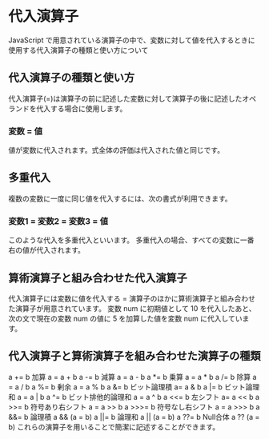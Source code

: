 # 代入演算子
JavaScript で用意されている演算子の中で、変数に対して値を代入するときに使用する代入演算子の種類と使い方について

## 代入演算子の種類と使い方
代入演算子(=)は演算子の前に記述した変数に対して演算子の後に記述したオペランドを代入する場合に使用します。

### 変数 = 値

値が変数に代入されます。式全体の評価は代入された値と同じです。

## 多重代入
複数の変数に一度に同じ値を代入するには、次の書式が利用できます。

### 変数1 = 変数2 = 変数3 = 値
このような代入を多重代入といいます。
多重代入の場合、すべての変数に一番右の値が代入されます。

## 算術演算子と組み合わせた代入演算子
代入演算子には変数に値を代入する = 演算子のほかに算術演算子と組み合わせた演算子が用意されています。
変数 num に初期値として 10 を代入したあと、次の文で現在の変数 num の値に 5 を加算した値を変数 num に代入しています。

## 代入演算子と算術演算子を組み合わせた演算子の種類
a += b    加算  a = a + b
a -= b    減算  a = a - b
a *= b    乗算  a = a * b
a /= b    除算  a = a / b
a %= b    剰余  a = a % b
a &= b    ビット論理積  a= a & b
a |= b    ビット論理和  a = a | b
a ^= b    ビット排他的論理和  a = a ^ b
a <<= b   左シフト  a= a << b
a >>= b   符号あり右シフト  a = a >> b
a >>>= b  符号なし右シフト  a = a >>> b
a &&= b   論理積  a && (a = b)
a ||= b   論理和  a || (a = b)
a ??= b   Null合体  a ?? (a = b)
これらの演算子を用いることで簡潔に記述することができます。